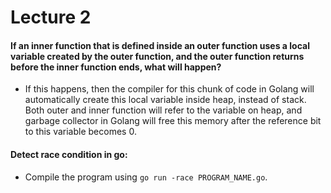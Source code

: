 # Lecture 2

#### If an inner function that is defined inside an outer function uses a local variable created by the outer function, and the outer function returns before the inner function ends, what will happen?
* If this happens, then the compiler for this chunk of code in Golang will automatically create this local variable inside heap, instead of stack. Both outer and inner function will refer to the variable on heap, and garbage collector in Golang will free this memory after the reference bit to this variable becomes 0.

#### Detect race condition in go:
* Compile the program using ```go run -race PROGRAM_NAME.go```.



